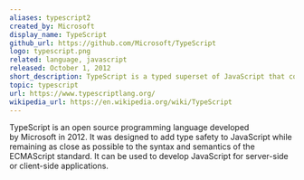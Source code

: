 ```yaml
---
aliases: typescript2
created_by: Microsoft
display_name: TypeScript
github_url: https://github.com/Microsoft/TypeScript
logo: typescript.png
related: language, javascript
released: October 1, 2012
short_description: TypeScript is a typed superset of JavaScript that compiles to plain JavaScript.
topic: typescript
url: https://www.typescriptlang.org/
wikipedia_url: https://en.wikipedia.org/wiki/TypeScript
---
```

TypeScript is an open source programming language developed by Microsoft in 2012. It was designed to add type safety to JavaScript while remaining as close as possible to the syntax and semantics of the ECMAScript standard. It can be used to develop JavaScript for server-side or client-side applications.
